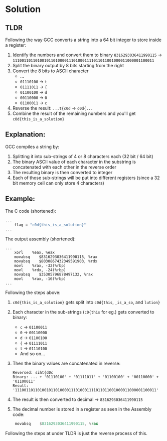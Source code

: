 # Solution

## TLDR

Following the way GCC converts a string into a 64 bit integer to store inside a register:

1. Identify the numbers and convert them to binary
    `8316293036411990115` -> `111001101101001011010000111010001111011011001000011000001100011`
2. Split the binary output by 8 bits starting from the right
3. Convert the 8 bits to ASCII character
   - ...
   - `01110100` -> `t`
   - `01111011` -> `{`
   - `01100100` -> `d`
   - `00110000` -> `0`
   - `01100011` -> `c`
4. Reverse the result: `...t{c0d` -> `c0d{...`
5. Combine the result of the remaining numbers and you'll get `c0d{this_is_a_solution}`

## Explanation:

GCC compiles a string by:

1. Splitting it into sub-strings of 4 or 8 characters each (32 bit / 64 bit)
2. The binary ASCII value of each character in the substring is concatenated with each other in the reverse order
3. The resulting binary is then converted to integer
4. Each of those sub-strings will be put into different registers (since a 32 bit memory cell can only store 4 characters)

## Example:

The C code (shortened):

```c
...
    flag = "c0d{this_is_a_solution}"
...
```

The output assembly (shortened):

```asm6502
...
    xorl    %eax, %eax
    movabsq    $8316293036411990115, %rax
    movabsq    $8030867432349591903, %rdx
    movl    %rax, -32(%rbp)
    movl    %rdx, -24(%rbp)
    movabsq    $35305796878497132, %rax
    movl    %rax, -16(%rbp)
...
```

Following the steps above:

1. `c0d{this_is_a_solution}` gets split into `c0d{this`, `_is_a_so`, and `lution}`
2. Each character in the sub-strings (`c0{this` for eg.) gets converted to binary:
   - `c` -> `01100011`
   - `0` -> `00110000`
   - `d` -> `01100100`
   - `{` -> `01111011`
   - `t` -> `01110100`
   - And so on...
3. Then the binary values are concatenated in reverse:
   
   ```
   Reversed: siht{d0c
   Binary: ... + '01110100' + '01111011' + '01100100' + '00110000' + '01100011'
   Result: '111001101101001011010000111010001111011011001000011000001100011'
   ```
4. The result is then converted to decimal -> `8316293036411990115`
5. The decimal number is stored in a register as seen in the Assembly code:
   
   ```asm
    movabsq    $8316293036411990115, %rax
   ```

Following the steps at under TLDR is just the reverse process of this.
